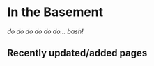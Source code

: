 # In the Basement

_do do do do do do... bash!_

## Recently updated/added pages

  <!-- RECENTLY_UPDATED_DOCS -->
